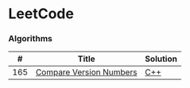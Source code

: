 LeetCode
========

### Algorithms

| # | Title | Solution |
|---| ----- | -------- |
|165|[Compare Version Numbers](https://leetcode.com/problems/compare-version-numbers/) | [C++](./algorithms/C++/CompareVersionNumbers.cpp)|
